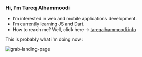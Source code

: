 ### Hi, I’m Tareq Alhammoodi
- I’m interested in web and mobile applications development.
- I’m currently learning JS and Dart.
- How to reach me? Well, click here  ->  [tareqalhammoodi.info](https://tareqalhammoodi.info/)

<!---
Tariq2000MF/Tariq2000MF is a ✨ special ✨ repository because its `README.md` (this file) appears on your GitHub profile.
You can click the Preview link to take a look at your changes.
--->


This is probably what i'm doing now :

![grab-landing-page](https://user-images.githubusercontent.com/44919941/228534361-5c624d51-1265-443b-a1f0-334a36067c13.gif)
